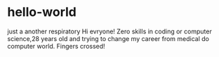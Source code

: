 # hello-world
just a another respiratory
Hi evryone!
Zero skills in coding or computer science,28 years old and trying to change my career from medical do computer world.
Fingers crossed!
